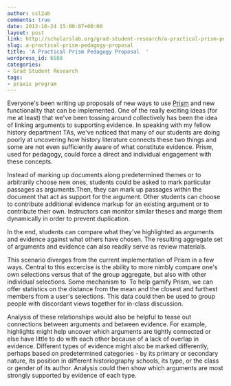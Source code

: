 ```yaml
---
author: ssl2ab
comments: true
date: 2012-10-24 15:00:07+00:00
layout: post
link: http://scholarslab.org/grad-student-research/a-practical-prism-pedagogy-proposal/
slug: a-practical-prism-pedagogy-proposal
title: 'A Practical Prism Pedagogy Proposal  '
wordpress_id: 6588
categories:
- Grad Student Research
tags:
- praxis program
---
```


Everyone's been writing up proposals of new ways to use [Prism](http://prism.scholarslab.org/) and new functionality that can be implemented. One of the really exciting ideas (for me at least) that we've been tossing around collectively has been the idea of linking arguments to supporting evidence. In speaking with my fellow history department TAs, we've noticed that many of our students are doing poorly at uncovering how history literature connects these two things and some are not even sufficiently aware of what constitute evidence. Prism, used for pedagogy, could force a direct and individual engagement with these concepts.

Instead of marking up documents along predetermined themes or to arbitrarily choose new ones, students could be asked to mark particular passages as arguments.Then, they can mark up passages within the document that act as support for the argument. Other students can choose to contribute additional evidence markup for an existing argument or to contribute their own. Instructors can monitor similar theses and marge them dynamically in order to prevent duplication.

In the end, students can compare what they've highlighted as arguments and evidence against what others have chosen. The resulting aggregate set of arguments and evidence can also readily serve as review materials.

This scenario diverges from the current implementation of Prism in a few ways. Central to this excercise is the ability to more nimbly compare one's own selections versus that of the group aggregate, but also with other individual selections. Some mechanism to  To help gamify Prism, we can offer statistics on the distance from the mean and the closest and furthest members from a user's selections. This data could then be used to group people with discordant views together for in-class discussion.

Analysis of these relationships would also be helpful to tease out connections between arguments and between evidence. For example, highlights might help uncover which arguments are tightly connected or else have little to do with each other because of a lack of overlap in evidence. Different types of evidence might also be marked differently, perhaps based on predetermined categories - by its primary or secondary nature, its position in different historiography schools, its type, or the class or gender of its author. Analysis could then show which arguments are most strongly supported by evidence of each type.
